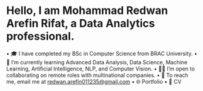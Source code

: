 # Hello, I am Mohammad Redwan Arefin Rifat, a Data Analytics professional.
• 🎓 I have completed my BSc in Computer Science from BRAC University.
• 🌱 I’m currently learning Advanced Data Analysis, Data Science, Machine Learning, Artificial Intelligence, NLP, and Computer Vision.
• 🧑‍💻 I’m open to collaborating on remote roles with multinational companies.
• 📧 To reach me, email me at redwan.arefin011235@gmail.com
• 🌐 Portfolio
• 📄 CV






